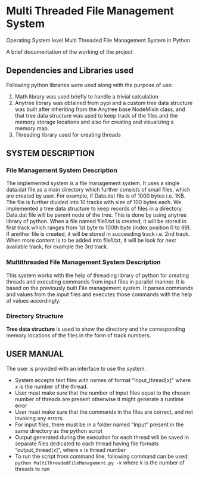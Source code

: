 # Multi Threaded File Management System
Operating System level Multi Threaded File Management System in Python

A brief documentation of the working of the project
## Dependencies and Libraries used
Following python libraries were used along with the purpose of use:
1. Math library was used briefly to handle a trivial calculation
2. Anytree library was obtained from pypi and a custom tree data structure was built after inheriting from the Anytree base NodeMixin class, and that tree data structure was used to keep track of the files and the memory storage locations and also for creating and visualizing a memory map.
3. Threading library used for creating threads

## SYSTEM DESCRIPTION
### File Management System Description
The implemented system is a file management system. It uses a single data.dat file as a main directory which further consists of small files, which are created by user. For example, if Data.dat file is of 1000 bytes i.e. 1KB. The file is further divided into 10 tracks with size of 100 bytes each.
We implemented a tree data structure to keep records of files in a directory. Data.dat file will be parent node of the tree. This is done by using anytree library of python. When a file named file1.txt is created, it will be stored in first track which ranges from 1st byte to 100th byte (index position 0 to 99). If another file is created, it will be stored in succeeding track i.e. 2nd track. When more content is to be added into file1.txt, it will be look for next available track, for example the 3rd track.
### Multithreaded File Management System Description
This system works with the help of threading library of python for creating threads and executing commands from input files in parallel manner. It is based on the previously built File management system. It parses commands and values from the input files and executes those commands with the help of values accordingly.

### Directory Structure
**Tree data structure** is used to show the directory and the corresponding memory locations of the files in the form of track numbers.

## USER MANUAL
The user is provided with an interface to use the system.
- System accepts text files with names of format “input_thread[x]" where x is the number of the thread.
- User must make sure that the number of input files equal to the chosen number of threads are present otherwise it might generate a runtime error
- User must make sure that the commands in the files are correct, and not invoking any errors.
- For input files, there must be in a folder named “Input” present in the same directory as the python script
- Output generated during the execution for each thread will be saved in separate files dedicated to each thread having file formats “output_thread[x]", where x is thread number
- To run the script from command line, following command can be used: `python MultiThreadedFileManagement.py -k`
where k is the number of threads to run
